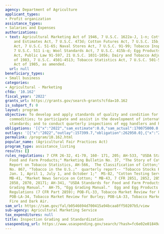 ```yaml
---
agency: Department of Agriculture
applicant_types:
- Profit organization
assistance_types:
- Salaries and Expenses
authorizations:
- text: Agricultural Marketing Act of 1946, 7 U.S.C. 1622a-J, 1-n; Cotton Statistics
    and Estimates Act, 7 U.S.C. 473d; Cotton Futures Act, 7 U.S.C. 15b; Cotton Standards
    Act, 7 U.S.C. 51-65; Naval Stores Act, 7 U.S.C. 91-99; Tobacco Inspection Act,
    7 U.S.C. 511 i-q; Wool Standards Act, 7 U.S.C. 415b-d; Egg Products Inspection
    Act, Public Law 91-597, 21 U.S.C. 1031-1056; Dairy and Tobacco Adjustment Act
    of 1983, 7 U.S.C. 4501-4513; Tobacco Statistics Act, 7 U.S.C. 501-508; Food Security
    Act of 1985, as amended.
  url: null
beneficiary_types:
- Small business
categories:
- Agricultural - Marketing
cfda: '10.162'
fiscal_year: '2022'
grants_url: https://grants.gov/search-grants?cfda=10.162
is_subpart_f: 0
layout: program
objective: To develop and apply standards of quality and condition for agricultural
  commodities; to participate and assist in the development of international agricultural
  standards; and to conduct quarterly inspections of egg handlers and hatcheries.
obligations: '[{"x":"2022","sam_estimate":0.0,"sam_actual":170075000.0,"usa_spending_actual":115500.0},{"x":"2023","sam_estimate":174679000.0,"sam_actual":0.0,"usa_spending_actual":5909500.89},{"x":"2024","sam_estimate":178119000.0,"sam_actual":0.0,"usa_spending_actual":-357440.57}]'
outlays: '[{"x":"2022","outlay":157399.7,"obligation":262950.0},{"x":"2023","outlay":3996383.56,"obligation":5190865.92},{"x":"2024","outlay":2414719.94,"obligation":213744.4}]'
permalink: /program/10.162.html
popular_name: (Agricultural Fair Practices Act)
program_type: assistance_listing
results: []
rules_regulations: 7 CFR 26-32, 41-70, 160- 171, 205; AH-533, "USDA Standards for
  Food and Farm Products;" Marketing Bulletin No. 37, "The Story of Cotton;"  "Annual
  Report on Tobacco Statistics, AH-566,  The Classification of Cotton;" Misc. Pub.
  No. 867, "Tobacco in the U.S.;"  quarterly report-- "Tobacco Stocks Reports as of
  Jan. 1, April 1, July 1, and October 1;"  MS-82, "Cotton Testing Service;" AMS-180
  MB-41, "Market News Service on Cotton; " MB-43, 7 CFR 2851, 2852, 2853, 2855, 2856,
  2858, 2870, 28171; AH-341, "USDA Standards for Food and Farm Products." AH-31, "Poultry
  Grading Manual."  AH-75, "Egg Grading Manual."  Egg and Egg Products Inspection
  Regulations (7 CFR Part 2859); POB-FL-33, Tobacco Market Review for Flue-cured;
  POB-LA-34, Tobacco Market Review for Burley; POB-LA-33, Tobacco Market Review for
  Fire and Dark Air.
sam_url: https://sam.gov/fal/b0546694d700415a94bcaa8ff50207b5/view
sub-agency: Agricultural Marketing Service
tax_expenditures: null
title: Inspection Grading and Standardization
usaspending_url: https://www.usaspending.gov/search/?hash=fc6e02e01849aac33eb8b0f4bdf932cb
---
```

